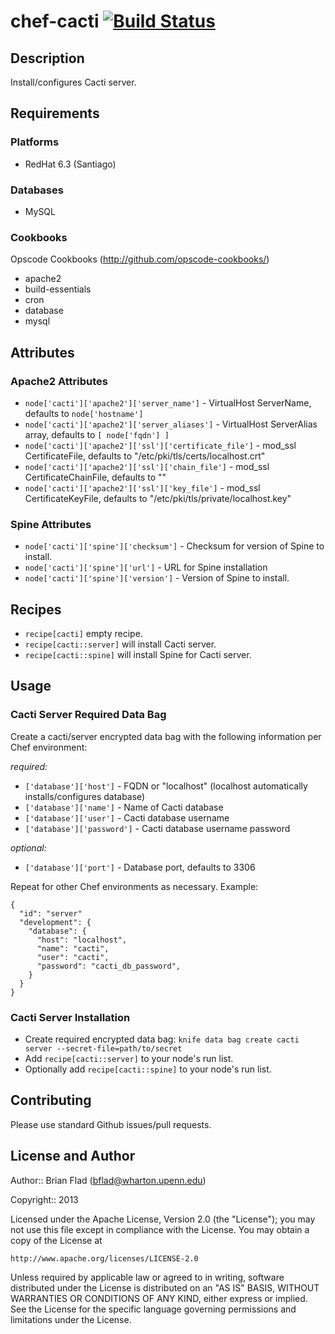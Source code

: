 # chef-cacti [![Build Status](https://secure.travis-ci.org/bflad/chef-cacti.png?branch=master)](http://travis-ci.org/bflad/chef-cacti)

## Description

Install/configures Cacti server.

## Requirements

### Platforms

* RedHat 6.3 (Santiago)

### Databases

* MySQL

### Cookbooks

Opscode Cookbooks (http://github.com/opscode-cookbooks/)

* apache2
* build-essentials
* cron
* database
* mysql

## Attributes

### Apache2 Attributes ###

* `node['cacti']['apache2']['server_name']` - VirtualHost ServerName, defaults to `node['hostname']`
* `node['cacti']['apache2']['server_aliases']` - VirtualHost ServerAlias array, defaults to `[ node['fqdn'] ]`
* `node['cacti']['apache2']['ssl']['certificate_file']` - mod_ssl CertificateFile, defaults to "/etc/pki/tls/certs/localhost.crt"
* `node['cacti']['apache2']['ssl']['chain_file']` - mod_ssl CertificateChainFile, defaults to ""
* `node['cacti']['apache2']['ssl']['key_file']` - mod_ssl CertificateKeyFile, defaults to "/etc/pki/tls/private/localhost.key"

### Spine Attributes ###

* `node['cacti']['spine']['checksum']` - Checksum for version of Spine to install.
* `node['cacti']['spine']['url']` - URL for Spine installation
* `node['cacti']['spine']['version']` - Version of Spine to
  install.

## Recipes

* `recipe[cacti]` empty recipe.
* `recipe[cacti::server]` will install Cacti server.
* `recipe[cacti::spine]` will install Spine for Cacti server.

## Usage

### Cacti Server Required Data Bag

Create a cacti/server encrypted data bag with the following information per Chef environment:

_required:_
* `['database']['host']` - FQDN or "localhost" (localhost automatically installs/configures database)
* `['database']['name']` - Name of Cacti database
* `['database']['user']` - Cacti database username
* `['database']['password']` - Cacti database username password

_optional:_
* `['database']['port']` - Database port, defaults to 3306

Repeat for other Chef environments as necessary. Example:

    {
      "id": "server"
      "development": {
        "database": {
          "host": "localhost",
          "name": "cacti",
          "user": "cacti",
          "password": "cacti_db_password",
        }
      }
    }

### Cacti Server Installation

* Create required encrypted data bag: `knife data bag create cacti server --secret-file=path/to/secret`
* Add `recipe[cacti::server]` to your node's run list.
* Optionally add `recipe[cacti::spine]` to your node's run list.

## Contributing

Please use standard Github issues/pull requests.

## License and Author
      
Author:: Brian Flad (<bflad@wharton.upenn.edu>)

Copyright:: 2013

Licensed under the Apache License, Version 2.0 (the "License");
you may not use this file except in compliance with the License.
You may obtain a copy of the License at

    http://www.apache.org/licenses/LICENSE-2.0

Unless required by applicable law or agreed to in writing, software
distributed under the License is distributed on an "AS IS" BASIS,
WITHOUT WARRANTIES OR CONDITIONS OF ANY KIND, either express or implied.
See the License for the specific language governing permissions and
limitations under the License.
